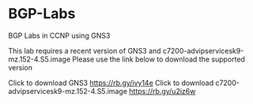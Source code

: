 # BGP-Labs

BGP Labs in CCNP using GNS3

This lab requires a recent version of GNS3 and c7200-advipservicesk9-mz.152-4.S5.image
Please use the link below to download the supported version

Click to download GNS3 https://rb.gy/ivy14e
Click to download c7200-advipservicesk9-mz.152-4.S5.image  https://rb.gy/u2iz6w

